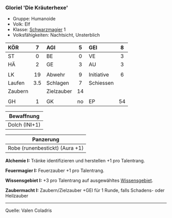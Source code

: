 ### Gloriel 'Die Kräuterhexe'

- Gruppe: Humanoide
- Volk: Elf
- Klasse: [Schwarzmagier](../../grw/charaktere-klasse-schwarzmagier.md) 1
- Volksfähigkeiten: Nachtsicht, Unsterblich

| KÖR     |  7  | AGI        |  5  | GEI        |  8  |
| :------ | :-: | :--------- | :-: | :--------- | :-: |
| ST      |  0  | BE         |  0  | VE         |  3  |
| HÄ      |  2  | GE         |  3  | AU         |  3  |
|         |     |            |     |            |     |
| LK      | 19  | Abwehr     |  9  | Initiative |  6  |
| Laufen  | 3.5 | Schlagen   |  7  | Schiessen  |     |
| Zaubern |     | Zielzauber | 14  |            |     |
|         |     |            |     |            |     |
| GH      |  1  | GK         | no  | EP         | 54  |

|  Bewaffnung   |
| :-----------: |
| Dolch (INI+1) |

|           Panzerung            |
| :----------------------------: |
| Robe (runenbestickt) (Aura +1) |

**Alchemie I:** Tränke identifizieren und herstellen +1 pro Talentrang.

**Feuermagier I:** Feuerzauber +1 pro Talentrang.

**Wissensgebiet I:** +3 pro Talentrang auf ausgewähltes [Wissensgebiet](../../grw/talente/wissensgebiet.md).

**Zaubermacht I:** Zaubern/Zielzauber +GEI für 1 Runde, falls Schadens- oder Heilzauber

---

Quelle: Valen Coladris

